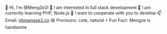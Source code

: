 👋 Hi, I'm @MengZe2l
👀 I am interested in full stack development
🌱 I am currently learning PHP, Node.js
💞️ I want to cooperate with you to develop
📫 Email: i@mengze2.cn
😄 Pronouns: cute, natural
⚡ Fun Fact: Mengze is handsome

<!---
MengZe2l/MengZe2l is a ✨ special ✨ repository because its `README.md` (this file) appears on your GitHub profile.
You can click the Preview link to take a look at your changes.
--->
